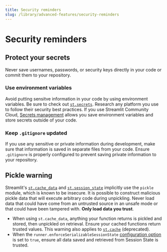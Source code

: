 ```yaml
---
title: Security reminders
slug: /library/advanced-features/security-reminders
---
```


# Security reminders

## Protect your secrets

Never save usernames, passwords, or security keys directly in your code or commit them to your repository.

### Use environment variables

Avoid putting sensitve information in your code by using environment variables. Be sure to check out [`st.secrets`](/library/advanced-features/secrets-management). Research any platform you use to follow their security best practices. If you use Streamlit Community Cloud, [Secrets management](/streamlit-community-cloud/deploy-your-app/secrets-management) allows you save environment variables and store secrets outside of your code.

### Keep `.gitignore` updated

If you use any sensitive or private information during development, make sure that information is saved in separate files from your code. Ensure `.gitignore` is properly configured to prevent saving private information to your repository.

## Pickle warning

Streamlit's [`st.cache_data`](/library/advanced-features/caching#stcache_data) and [`st.session_state`](/library/advanced-features/session-state#serializable-session-state) implicitly use the `pickle` module, which is known to be insecure. It is possible to construct malicious pickle data that will execute arbitrary code during unpickling. Never load data that could have come from an untrusted source in an unsafe mode or that could have been tampered with. **Only load data you trust**.

- When using `st.cache_data`, anything your function returns is pickled and stored, then unpickled on retrieval. Ensure your cached functions return trusted values. This warning also applies to [`st.cache`](/library/api-reference/performance/st.cache) (deprecated).
- When the `runner.enforceSerializableSessionState` [configuration option](<(/library/advanced-features/configuration#runner)>) is set to `true`, ensure all data saved and retrieved from Session State is trusted.
